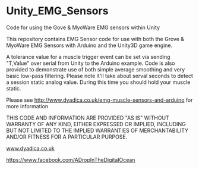 # Unity_EMG_Sensors

Code for using the Gove &amp; MyoWare EMG sensors within Unity

This repository contains EMG Sensor code for use with both the Grove & MyoWare EMG
Sensors with Arduino and the Unity3D game engine.

A tolerance value for a muscle trigger event can be set via sending "T,Value" over serial from Unity to the Arduino example. Code is also provided to demonstrate use of both simple average smoothing and very basic low-pass filtering.
Please note it'll take about serval seconds to detect a session static analog value. During this time you should hold your muscle static.

Please see http://www.dyadica.co.uk/emg-muscle-sensors-and-arduino for more information

THIS CODE AND INFORMATION ARE PROVIDED "AS IS" WITHOUT WARRANTY OF ANY KIND, EITHER EXPRESSED OR IMPLIED, INCLUDING BUT NOT LIMITED TO THE IMPLIED WARRANTIES OF MERCHANTABILITY AND/OR FITNESS FOR A PARTICULAR PURPOSE.

www.dyadica.co.uk

https://www.facebook.com/ADropInTheDigitalOcean

